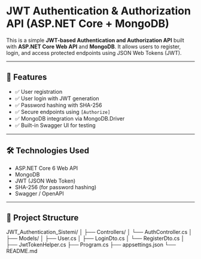 # JWT Authentication & Authorization API (ASP.NET Core + MongoDB)

This is a simple **JWT-based Authentication and Authorization API** built with **ASP.NET Core Web API** and **MongoDB**. It allows users to register, login, and access protected endpoints using JSON Web Tokens (JWT).

---

## 🚀 Features

- ✅ User registration
- ✅ User login with JWT generation
- ✅ Password hashing with SHA-256
- ✅ Secure endpoints using `[Authorize]`
- ✅ MongoDB integration via MongoDB.Driver
- ✅ Built-in Swagger UI for testing

---

## 🛠️ Technologies Used

- ASP.NET Core 6 Web API
- MongoDB
- JWT (JSON Web Token)
- SHA-256 (for password hashing)
- Swagger / OpenAPI

---

## 📁 Project Structure

JWT_Authentication_Sistemi/
│
├── Controllers/
│ └── AuthController.cs
│
├── Models/
│ ├── User.cs
│ ├── LoginDto.cs
│ └── RegisterDto.cs
│
├── JwtTokenHelper.cs
├── Program.cs
├── appsettings.json
└── README.md

